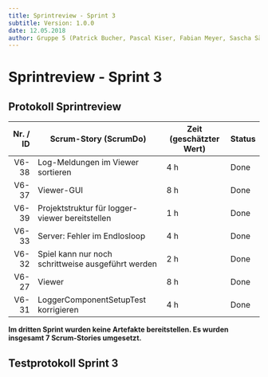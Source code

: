 ```yaml
---
title: Sprintreview - Sprint 3
subtitle: Version: 1.0.0
date: 12.05.2018
author: Gruppe 5 (Patrick Bucher, Pascal Kiser, Fabian Meyer, Sascha Sägesser)
---
```


# Sprintreview - Sprint 3

## Protokoll Sprintreview

| Nr. / ID | Scrum-Story (ScrumDo)                              | Zeit (geschätzter Wert) | Status |
| -------: | -------------------------------------------------- | ----------------------- | ------ |
| V6-38    | Log-Meldungen im Viewer sortieren                  | 4 h                     | Done   |
| V6-37    | Viewer-GUI                                         | 8 h                     | Done   |
| V6-39    | Projektstruktur für logger-viewer bereitstellen    | 1 h                     | Done   |
| V6-33    | Server: Fehler im Endlosloop                       | 4 h                     | Done   |
| V6-32    | Spiel kann nur noch schrittweise ausgeführt werden | 2 h                     | Done   |
| V6-27    | Viewer                                             | 8 h                     | Done   |
| V6-31    | LoggerComponentSetupTest korrigieren               | 4 h                     | Done   |

**Im dritten Sprint wurden keine Artefakte bereitstellen. Es wurden insgesamt 7 Scrum-Stories umgesetzt.**

## Testprotokoll Sprint 3
